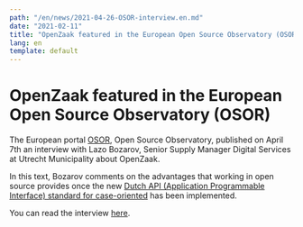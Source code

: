 ```yaml
---
path: "/en/news/2021-04-26-OSOR-interview.en.md"
date: "2021-02-11"
title: "OpenZaak featured in the European Open Source Observatory (OSOR)"
lang: en
template: default
---
```


# OpenZaak featured in the European Open Source Observatory (OSOR)

The European portal [OSOR](https://joinup.ec.europa.eu/collection/open-source-observatory-osor), Open Source Observatory, published on April 7th an interview with Lazo Bozarov, Senior Supply Manager Digital Services at Utrecht Municipality about OpenZaak.

In this text, Bozarov comments on the advantages that working in open source provides once the new [Dutch API (Application Programmable Interface) standard for case-oriented](https://www.vngrealisatie.nl/nieuws/api-standaarden-zaakgericht-werken-vanaf-1-april) has been implemented.

You can read the interview [here](https://joinup.ec.europa.eu/collection/open-source-observatory-osor/news/we-liberated-our-own-data-silos-market).
